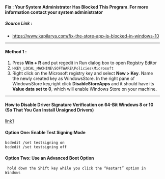 #### Fix : Your System Administrator Has Blocked This Program. For more information contact your system administrator
##### Source Link :
* https://www.kapilarya.com/fix-the-store-app-is-blocked-in-windows-10

___
#### Method 1 :
1. Press **Win + R** and put regedit in Run dialog box to open Registry Editor 
2. ``` HKEY_LOCAL_MACHINE\SOFTWARE\Policies\Microsoft ```
3. Right click on the Microsoft registry key and select **New > Key**. Name the newly created key as WindowsStore.
   In the right pane of WindowsStore key,right click **DisableStoreApps** and  it should have its **Value data set to 0**, which will enable Windows Store on your machine.
________
#### How to Disable Driver Signature Verification on 64-Bit Windows 8 or 10 (So That You Can Install Unsigned Drivers)

[link1](https://www.howtogeek.com/167723/how-to-disable-driver-signature-verification-on-64-bit-windows-8.1-so-that-you-can-install-unsigned-drivers/)

#### Option One: Enable Test Signing Mode
``` console 
bcdedit /set testsigning on
bcdedit /set testsigning off
```

#### Option Two: Use an Advanced Boot Option
``` console 
 hold down the Shift key while you click the “Restart” option in Windows
```
